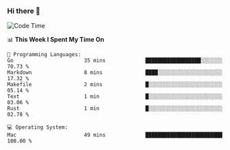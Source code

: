 ### Hi there 👋

<!--
**CrazyCollin/crazycollin** is a ✨ _special_ ✨ repository because its `README.md` (this file) appears on your GitHub profile.

Here are some ideas to get you started:

- 🔭 I’m currently working on ...
- 🌱 I’m currently learning ...
- 👯 I’m looking to collaborate on ...
- 🤔 I’m looking for help with ...
- 💬 Ask me about ...
- 📫 How to reach me: ...
- 😄 Pronouns: ...
- ⚡ Fun fact: ...
-->

<!--START_SECTION:waka-->
![Code Time](http://img.shields.io/badge/Code%20Time-2%2C067%20hrs%2046%20mins-blue)

📊 **This Week I Spent My Time On** 

```text
💬 Programming Languages: 
Go                       35 mins             ██████████████████░░░░░░░   70.73 % 
Markdown                 8 mins              ████░░░░░░░░░░░░░░░░░░░░░   17.32 % 
Makefile                 2 mins              █░░░░░░░░░░░░░░░░░░░░░░░░   05.14 % 
Text                     1 min               █░░░░░░░░░░░░░░░░░░░░░░░░   03.06 % 
Rust                     1 min               █░░░░░░░░░░░░░░░░░░░░░░░░   02.78 % 

💻 Operating System: 
Mac                      49 mins             █████████████████████████   100.00 % 
```


<!--END_SECTION:waka-->
